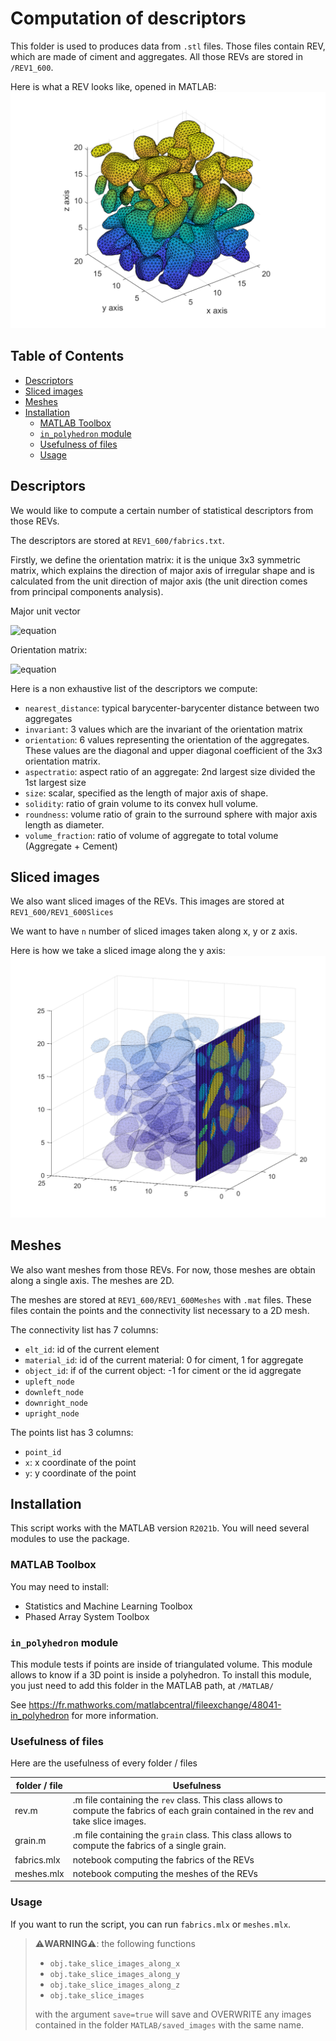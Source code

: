 # Computation of descriptors

This folder is used to produces data from `.stl` files. Those files contain REV, which are made of ciment and aggregates. All those REVs are stored in `/REV1_600`.

Here is what a REV looks like, opened in MATLAB:
![Alt text](images/rev.png?raw=true "REV")

## Table of Contents

- [Descriptors](#descriptors)
- [Sliced images](#sliced-images)
- [Meshes](#meshes)
- [Installation](#installation)
  - [MATLAB Toolbox](#matlab-toolbox)
  - [`in_polyhedron` module](#-in-polyhedron--module)
  - [Usefulness of files](#usefulness-of-files)
  - [Usage](#usage)

## Descriptors

We would like to compute a certain number of statistical descriptors from those REVs.

The descriptors are stored at `REV1_600/fabrics.txt`.

Firstly, we define the orientation matrix: it is the unique 3x3 symmetric matrix, which explains the direction of major axis of irregular shape and is calculated from the unit direction of major axis (the unit direction comes from principal components analysis).

Major unit vector

![equation](https://latex.codecogs.com/svg.image?\overrightarrow{n}&space;=&space;[n_1,&space;n_2,&space;n_3]^T)

Orientation matrix:

![equation](https://latex.codecogs.com/svg.image?[F_{ij}]&space;=&space;\overrightarrow{n}\overrightarrow{n}^T)

Here is a non exhaustive list of the descriptors we compute:

- `nearest_distance`: typical barycenter-barycenter distance between two aggregates
- `invariant`: 3 values which are the invariant of the orientation matrix
- `orientation`: 6 values representing the orientation of the aggregates. These values are the diagonal and upper diagonal coefficient of the 3x3 orientation matrix.
- `aspectratio`: aspect ratio of an aggregate: 2nd largest size divided the 1st largest size
- `size`: scalar, specified as the length of major axis of shape.
- `solidity`: ratio of grain volume to its convex hull volume.
- `roundness`: volume ratio of grain to the surround sphere with major axis length as diameter.
- `volume_fraction`: ratio of volume of aggregate to total volume (Aggregate + Cement)

## Sliced images

We also want sliced images of the REVs. This images are stored at `REV1_600/REV1_600Slices`

We want to have `n` number of sliced images taken along x, y or z axis.

Here is how we take a sliced image along the y axis:
![Alt text](images/slice.png?raw=true "Slice")

## Meshes

We also want meshes from those REVs. For now, those meshes are obtain along a single axis. The meshes are 2D.

The meshes are stored at `REV1_600/REV1_600Meshes` with `.mat` files. These files contain the points and the connectivity list necessary to a 2D mesh.

The connectivity list has 7 columns:

- `elt_id`: id of the current element
- `material_id`: id of the current material: 0 for ciment, 1 for aggregate
- `object_id`: if of the current object: -1 for ciment or the id aggregate
- `upleft_node`
- `downleft_node`
- `downright_node`
- `upright_node`

The points list has 3 columns:

- `point_id`
- `x`: x coordinate of the point
- `y`: y coordinate of the point

## Installation

This script works with the MATLAB version `R2021b`.
You will need several modules to use the package.

### MATLAB Toolbox

You may need to install:

- Statistics and Machine Learning Toolbox
- Phased Array System Toolbox

### `in_polyhedron` module

This module tests if points are inside of triangulated volume. This module allows to know if a 3D point is inside a polyhedron. To install this module, you just need to add this folder in the MATLAB path, at `/MATLAB/`

See <https://fr.mathworks.com/matlabcentral/fileexchange/48041-in_polyhedron> for more information.

### Usefulness of files

Here are the usefulness of every folder / files

| folder / file | Usefulness |
|---|---|
| rev.m | .m file containing the `rev` class. This class allows to compute the fabrics of each grain contained in the rev and take slice images. |
| grain.m | .m file containing the `grain` class. This class allows to compute the fabrics of a single grain. |
| fabrics.mlx | notebook computing the fabrics of the REVs |
| meshes.mlx | notebook computing the meshes of the REVs |

### Usage

If you want to run the script, you can run `fabrics.mlx` or `meshes.mlx`.

> ⚠️**WARNING**⚠️: the following functions
>
> - `obj.take_slice_images_along_x`
> - `obj.take_slice_images_along_y`
> - `obj.take_slice_images_along_z`
> - `obj.take_slice_images`
>
> with the argument `save=true` will save and OVERWRITE any images contained in the folder `MATLAB/saved_images` with the same name.
